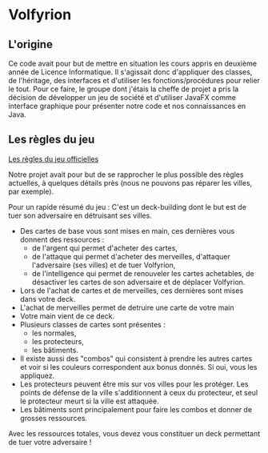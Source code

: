 # Volfyrion



## L'origine

Ce code avait pour but de mettre en situation les cours appris en deuxième année de Licence Informatique. 
Il s'agissait donc d'appliquer des classes, de l'héritage, des interfaces et d'utiliser les fonctions/procédures pour relier le tout. 
Pour ce faire, le groupe dont j'étais la cheffe de projet a pris la décision de développer un jeu de société et d'utiliser JavaFX comme interface graphique pour présenter notre code et nos connaissances en Java.


## Les règles du jeu

[Les règles du jeu officielles](https://www.play-in.com/pdf/rules_games/volfyirion_regles_fr.pdf)

Notre projet avait pour but de se rapprocher le plus possible des règles actuelles, à quelques détails près (nous ne pouvons pas réparer les villes, par exemple).

Pour un rapide résumé du jeu :
C'est un deck-building dont le but est de tuer son adversaire en détruisant ses villes.

- Des cartes de base vous sont mises en main, ces dernières vous donnent des ressources :
    - de l'argent qui permet d'acheter des cartes,
    - de l'attaque qui permet d'acheter des merveilles, d'attaquer l'adversaire (ses villes) et de tuer Volfyrion,
    - de l'intelligence qui permet de renouveler les cartes achetables, de désactiver les cartes de son adversaire et de déplacer Volfyrion.
- Lors de l'achat de cartes et de merveilles, ces dernières sont mises dans votre deck.
- L'achat de merveilles permet de detruire une carte de votre main
- Votre main vient de ce deck.
- Plusieurs classes de cartes sont présentes :
    - les normales,
    - les protecteurs,
    - les bâtiments.
- Il existe aussi des "combos" qui consistent à prendre les autres cartes et voir si les couleurs correspondent aux bonus donnés. Si oui, vous les appliquez.
- Les protecteurs peuvent être mis sur vos villes pour les protéger. Les points de défense de la ville s'additionnent à ceux du protecteur, et seul le protecteur meurt si la ville est attaquée.
- Les bâtiments sont principalement pour faire les combos et donner de grosses ressources.

Avec les ressources totales, vous devez vous constituer un deck permettant de tuer votre adversaire !
